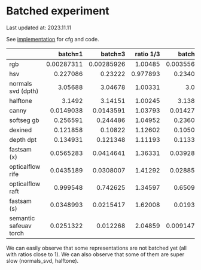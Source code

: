 # Batched experiment

Last updated at: 2023.11.11

See [implementation](batched_experiment.py) for cfg and code.

|                        |    batch=1 |    batch=3 |   ratio 1/3 |    batch=5 |   ratio 1/5 |
|:-----------------------|-----------:|-----------:|------------:|-----------:|------------:|
| rgb                    | 0.00287311 | 0.00285926 |    1.00485  | 0.00355646 |    0.807857 |
| hsv                    | 0.227086   | 0.23222    |    0.977893 | 0.234075   |    0.970141 |
| normals svd (dpth)     | 3.05688    | 3.04678    |    1.00331  | 3.096      |    0.987362 |
| halftone               | 3.1492     | 3.14151    |    1.00245  | 3.13804    |    1.00356  |
| canny                  | 0.0149038  | 0.0143591  |    1.03793  | 0.0142797  |    1.0437   |
| softseg gb             | 0.256591   | 0.244486   |    1.04952  | 0.236025   |    1.08714  |
| dexined                | 0.121858   | 0.10822    |    1.12602  | 0.105016   |    1.16038  |
| depth dpt              | 0.134931   | 0.121348   |    1.11193  | 0.113324   |    1.19066  |
| fastsam (x)            | 0.0565283  | 0.0414641  |    1.36331  | 0.0392864  |    1.43888  |
| opticalflow rife       | 0.0435189  | 0.0308007  |    1.41292  | 0.0288509  |    1.50841  |
| opticalflow raft       | 0.999548   | 0.742625   |    1.34597  | 0.650921   |    1.53559  |
| fastsam (s)            | 0.0348993  | 0.0215417  |    1.62008  | 0.019354   |    1.80321  |
| semantic safeuav torch | 0.0251322  | 0.012268   |    2.04859  | 0.00914755 |    2.74742  |

We can easily observe that some representations are not batched yet (all with ratios close to 1). We can also observe
that some of them are super slow (normals_svd, halftone).
